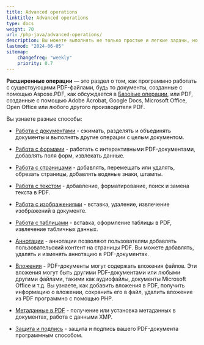 ```yaml
---
title: Advanced operations 
linktitle: Advanced operations 
type: docs
weight: 70
url: /php-java/advanced-operations/
description: Вы можете выполнять не только простые и легкие задачи, но и справляться с более сложными целями с Aspose.PDF для PHP через Java. 
lastmod: "2024-06-05"
sitemap:
    changefreq: "weekly"
    priority: 0.7
---
```


**Расширенные операции** — это раздел о том, как программно работать с существующими PDF-файлами, будь то документы, созданные с помощью Aspose.PDF, как обсуждается в [Базовые операции](/pdf/php-java/basic-operations), или PDF, созданные с помощью Adobe Acrobat, Google Docs, Microsoft Office, Open Office или любого другого производителя PDF.

Вы узнаете разные способы:

- [Работа с документами](/pdf/php-java/working-with-documents/) - сжимать, разделять и объединять документы и выполнять другие операции с целым документом.
- [Работа с формами](/pdf/php-java/working-with-forms/) - работать с интерактивными PDF-документами, добавлять поля форм, извлекать данные.

- [Работа с страницами](/pdf/php-java/working-with-pages/) - добавлять, перемещать или удалять, обрезать страницы, добавлять водяные знаки, штампы.
- [Работа с текстом](/pdf/php-java/working-with-text/) - добавление, форматирование, поиск и замена текста в PDF.
- [Работа с изображениями](/pdf/php-java/working-with-images/) - вставка, удаление, извлечение изображений в документе.
- [Работа с таблицами](/pdf/php-java/working-with-tables/) - вставка, оформление таблицы в PDF, извлечение табличных данных.
- [Аннотации](/pdf/php-java/annotations/) - аннотации позволяют пользователям добавлять пользовательский контент на страницы PDF. Вы можете добавлять, удалять и изменять аннотацию в PDF-документах.
- [Вложения](/pdf/php-java/attachments/) - PDF-документы могут содержать вложения файлов. Эти вложения могут быть другими PDF-документами или любыми другими файлами, такими как аудиофайлы, документы Microsoft Office и т.д. Вы узнаете, как добавить вложения в PDF, получить информацию о вложении, сохранить его в файл, удалить вложение из PDF программно с помощью PHP.
- [Метаданные в PDF](/pdf/php-java/pdf-file-metadata/) - получение или установка метаданных в документах, работа с данными XMP.

- [Защита и подпись](/pdf/php-java/securing-and-signing/) - защита и подпись вашего PDF-документа программным способом.